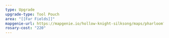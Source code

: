 ```yaml
---
type: Upgrade
upgrade-type: Tool Pouch
area: "[[Far Fields]]"
mapgenie-url: https://mapgenie.io/hollow-knight-silksong/maps/pharloom?locationIds=477950
rosary-cost: "220"
---
```

